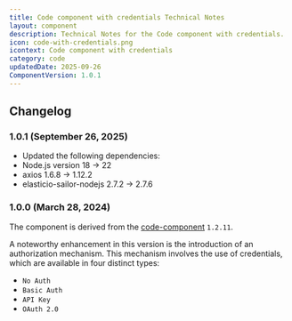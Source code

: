 ```yaml
---
title: Code component with credentials Technical Notes
layout: component
description: Technical Notes for the Code component with credentials.
icon: code-with-credentials.png
icontext: Code component with credentials
category: code
updatedDate: 2025-09-26
ComponentVersion: 1.0.1
---
```


## Changelog

### 1.0.1 (September 26, 2025)

* Updated the following dependencies:
 * Node.js version 18 -> 22
 * axios 1.6.8 -> 1.12.2
 * elasticio-sailor-nodejs 2.7.2 -> 2.7.6

### 1.0.0 (March 28, 2024)

The component is derived from the [code-component](/components/code/) `1.2.11`.

  A noteworthy enhancement in this version is the introduction of an authorization mechanism. This mechanism involves the use of credentials, which are available in four distinct types:
  * `No Auth`
  * `Basic Auth`
  * `API Key`
  * `OAuth 2.0`